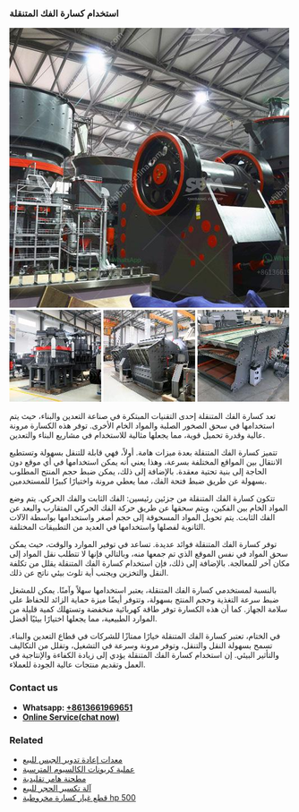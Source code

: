 <h3>استخدام كسارة الفك المتنقلة</h3><img src='1701850493.jpg' alt=''><p>تعد كسارة الفك المتنقلة إحدى التقنيات المبتكرة في صناعة التعدين والبناء، حيث يتم استخدامها في سحق الصخور الصلبة والمواد الخام الأخرى. توفر هذه الكسارة مرونة عالية وقدرة تحميل قوية، مما يجعلها مثالية للاستخدام في مشاريع البناء والتعدين.</p><p>تتميز كسارة الفك المتنقلة بعدة ميزات هامة. أولاً، فهي قابلة للتنقل بسهولة وتستطيع الانتقال بين المواقع المختلفة بسرعة، وهذا يعني أنه يمكن استخدامها في أي موقع دون الحاجة إلى بنية تحتية معقدة. بالإضافة إلى ذلك، يمكن ضبط حجم المنتج المطلوب بسهولة عن طريق ضبط فتحة الفك، مما يعطي مرونة واختيارًا كبيرًا للمستخدمين.</p><p>تتكون كسارة الفك المتنقلة من جزئين رئيسين: الفك الثابت والفك الحركي. يتم وضع المواد الخام بين الفكين، ويتم سحقها عن طريق حركة الفك الحركي المتقارب والبعد عن الفك الثابت. يتم تحويل المواد المسحوقة إلى حجم أصغر واستخدامها بواسطة الآلات الثانوية لفصلها واستخدامها في العديد من التطبيقات المختلفة.</p><p>توفر كسارة الفك المتنقلة فوائد عديدة. تساعد في توفير الموارد والوقت، حيث يمكن سحق المواد في نفس الموقع الذي تم جمعها منه، وبالتالي فإنها لا تتطلب نقل المواد إلى مكان آخر للمعالجة. بالإضافة إلى ذلك، فإن استخدام كسارة الفك المتنقلة يقلل من تكلفة النقل والتخزين ويجنب أية تلوث بيئي ناتج عن ذلك.</p><p>بالنسبة لمستخدمي كسارة الفك المتنقلة، يعتبر استخدامها سهلاً وآمنًا. يمكن للمشغل ضبط سرعة التغذية وحجم المنتج بسهولة، وتتوفر أيضًا ميزة حماية الزائد للحفاظ على سلامة الجهاز. كما أن هذه الكسارة توفر طاقة كهربائية منخفضة وتستهلك كمية قليلة من الموارد الطبيعية، مما يجعلها اختيارًا بيئيًا أفضل.</p><p>في الختام، تعتبر كسارة الفك المتنقلة خيارًا ممتازًا للشركات في قطاع التعدين والبناء. تسمح بسهولة النقل والتنقل، وتوفر مرونة وسرعة في التشغيل، وتقلل من التكاليف والتأثير البيئي. إن استخدام كسارة الفك المتنقلة يؤدي إلى زيادة الكفاءة والإنتاجية في العمل وتقديم منتجات عالية الجودة للعملاء.</p><h3>Contact us</h3><ul><li><strong>Whatsapp:&nbsp;<a href="https://wa.me/8613661969651">+8613661969651</a></strong></li><li><a href="https://swt.shibang-china.com/?git&amp;zhl&amp;استخدام كسارة الفك المتنقلة"><strong>Online Service(chat now)</strong></a></li></ul><h3>Related</h3><ul><li><a href='معدات إعادة تدوير الجبس للبيع.md'>معدات إعادة تدوير الجبس للبيع</a></li><li><a href='عملية كربونات الكالسيوم المترسبة.md'>عملية كربونات الكالسيوم المترسبة</a></li><li><a href='مطحنة هامر تقليدية.md'>مطحنة هامر تقليدية</a></li><li><a href='آلة تكسير الحجر للبيع.md'>آلة تكسير الحجر للبيع</a></li><li><a href='قطع غيار كسارة مخروطية hp 500.md'>قطع غيار كسارة مخروطية hp 500</a></li></ul>